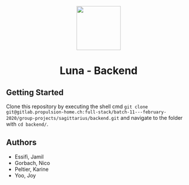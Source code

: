 <div align='center'>
<img height="120" src=".logo/logo.jpg" style="align:center">
<h1>Luna - Backend</h1>
</div>

## Getting Started

Clone this repository by executing the shell cmd
`git clone git@gitlab.propulsion-home.ch:full-stack/batch-11---february-2020/group-projects/sagittarius/backend.git` 
and navigate to the folder with `cd backend/`.

## Authors

- Essifi, Jamil
- Gorbach, Nico
- Peltier, Karine
- Yoo, Joy